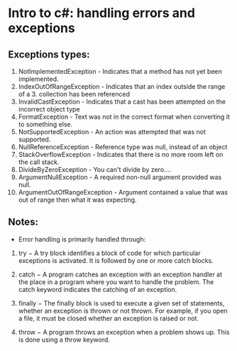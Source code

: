 # Intro to c#: handling errors and exceptions

## Exceptions types:
1. NotImplementedException - Indicates that a method has not yet been implemented.
2. IndexOutOfRangeException - Indicates that an index outside the range of a 3. collection has been referenced
4. InvalidCastException - Indicates that a cast has been attempted on the incorrect object type
5. FormatException - Text was not in the correct format when converting it to something else.
6. NotSupportedException - An action was attempted that was not supported.
7. NullReferenceException - Reference type was null, instead of an object
8. StackOverflowException - Indicates that there is no more room left on the call stack.
9. DivideByZeroException - You can't divide by zero....
10. ArgumentNullException - A required non-null argument provided was null.
11. ArgumentOutOfRangeException - Argument contained a value that was out of range then what it was expecting.


## Notes:
* Error handling is primarily handled through:
 1. try − A try block identifies a block of code for which particular exceptions is activated. It is followed by one or more catch blocks.

 2. catch − A program catches an exception with an exception handler at the place in a program where you want to handle the problem. The catch keyword indicates the catching of an exception.

 3. finally − The finally block is used to execute a given set of statements, whether an exception is thrown or not thrown. For example, if you open a file, it must be closed whether an exception is raised or not.

 4. throw − A program throws an exception when a problem shows up. This is done using a throw keyword.



